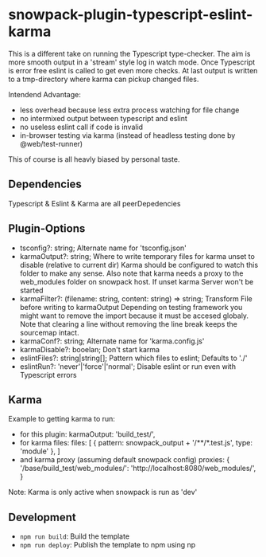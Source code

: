 # snowpack-plugin-typescript-eslint-karma

This is a different take on running the Typescript type-checker. The aim is more
smooth output in a 'stream' style log in watch mode.
Once Typescript is error free eslint is called to get even more checks.
At last output is written to a tmp-directory where karma can pickup changed
files.

Intendend Advantage:
* less overhead because less extra process watching for file change
* no intermixed output between typescript and eslint
* no useless eslint call if code is invalid
* in-browser testing via karma
  (instead of headless testing done by @web/test-runner)

This of course is all heavly biased by personal taste.

## Dependencies

Typescript & Eslint & Karma are all peerDepedencies

## Plugin-Options

* tsconfig?: string;
  Alternate name for 'tsconfig.json'
* karmaOutput?: string;
  Where to write temporary files for karma unset to disable
  (relative to current dir)
  Karma should be configured to watch this folder to make any sense.
  Also note that karma needs a proxy to the web_modules folder on
  snowpack host.
  If unset karma Server won't be started
* karmaFilter?: (filename: string, content: string) => string;
  Transform File before writing to karmaOutput
  Depending on testing framework you might want to remove the
  import because it must be accesed globaly. Note that clearing a line
  without removing the line break keeps the sourcemap intact.
* karmaConf?: string;
  Alternate name for 'karma.config.js'
* karmaDisable?: booelan;
  Don't start karma
* eslintFiles?: string|string[];
  Pattern which files to eslint; Defaults to './'
* eslintRun?: 'never'|'force'|'normal';
  Disable eslint or run even with Typescript errors

## Karma

Example to getting karma to run:
* for this plugin:
  karmaOutput: 'build_test/',
* for karma files:
    files: [
	 { pattern: snowpack_output + '/**/*.test.js', type: 'module' },
    ]
* and karma proxy (assuming default snowpack config)
  proxies: {
    '/base/build_test/web_modules/': 'http://localhost:8080/web_modules/',
  }

Note: Karma is only active when snowpack is run as 'dev'

## Development

- `npm run build`: Build the template
- `npm run deploy`: Publish the template to npm using np
